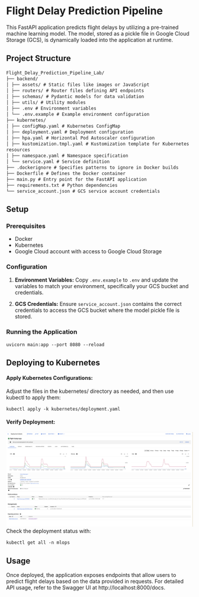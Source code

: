 # Flight Delay Prediction Pipeline

This FastAPI application predicts flight delays by utilizing a pre-trained machine learning model. The model, stored as a pickle file in Google Cloud Storage (GCS), is dynamically loaded into the application at runtime.

## Project Structure
```
Flight_Delay_Prediction_Pipeline_Lab/
├── backend/
│ ├── assets/ # Static files like images or JavaScript
│ ├── routers/ # Router files defining API endpoints
│ ├── schemas/ # Pydantic models for data validation
│ ├── utils/ # Utility modules
│ ├── .env # Environment variables
│ └── .env.example # Example environment configuration
├── kubernetes/
│ ├── configMap.yaml # Kubernetes ConfigMap
│ ├── deployment.yaml # Deployment configuration
│ ├── hpa.yaml # Horizontal Pod Autoscaler configuration
│ ├── kustomization.tmpl.yaml # Kustomization template for Kubernetes resources
│ ├── namespace.yaml # Namespace specification
│ └── service.yaml # Service definition
├── .dockerignore # Specifies patterns to ignore in Docker builds
├── Dockerfile # Defines the Docker container
├── main.py # Entry point for the FastAPI application
├── requirements.txt # Python dependencies
└── service_account.json # GCS service account credentials
```

## Setup

### Prerequisites

- Docker
- Kubernetes
- Google Cloud account with access to Google Cloud Storage

### Configuration

1. **Environment Variables:**
   Copy `.env.example` to `.env` and update the variables to match your environment, specifically your GCS bucket and credentials.

2. **GCS Credentials:**
   Ensure `service_account.json` contains the correct credentials to access the GCS bucket where the model pickle file is stored.

### Running the Application

```
uvicorn main:app --port 8080 --reload
```
## Deploying to Kubernetes
#### Apply Kubernetes Configurations:
Adjust the files in the kubernetes/ directory as needed, and then use kubectl to apply them:
```
kubectl apply -k kubernetes/deployment.yaml
```
#### Verify Deployment:
![GKE Deployment](./assets/deployment.png)
Check the deployment status with:
```
kubectl get all -n mlops
```

## Usage
Once deployed, the application exposes endpoints that allow users to predict flight delays based on the data provided in requests. For detailed API usage, refer to the Swagger UI at http://localhost:8000/docs.